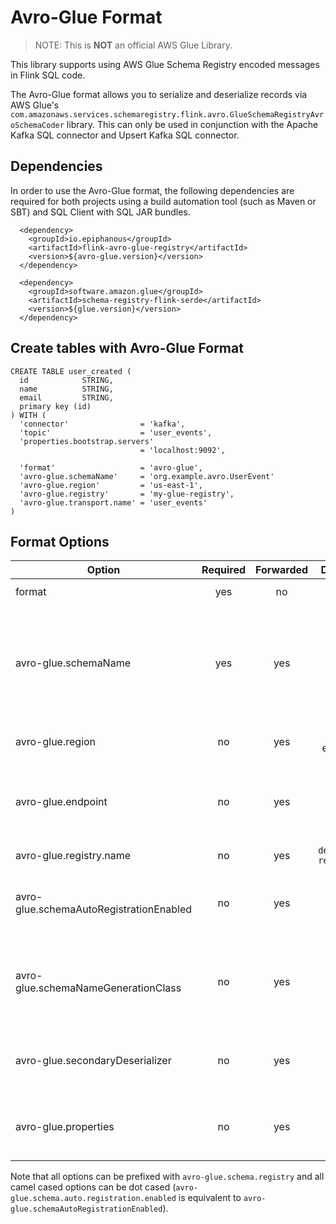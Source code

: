 # Avro-Glue Format

> NOTE: This is **NOT** an official AWS Glue Library.

This library supports using AWS Glue Schema Registry encoded messages in Flink SQL code.

The Avro-Glue format allows you to serialize and deserialize records via AWS
Glue's `com.amazonaws.services.schemaregistry.flink.avro.GlueSchemaRegistryAvroSchemaCoder` library. This can
only be used in conjunction with the Apache Kafka SQL connector and Upsert Kafka SQL connector.

## Dependencies

In order to use the Avro-Glue format, the following dependencies are required for both projects using a build automation
tool (such as Maven or SBT) and SQL Client with SQL JAR bundles.

```
  <dependency>
    <groupId>io.epiphanous</groupId>
    <artifactId>flink-avro-glue-registry</artifactId>
    <version>${avro-glue.version}</version>
  </dependency>
  
  <dependency>
    <groupId>software.amazon.glue</groupId>
    <artifactId>schema-registry-flink-serde</artifactId>
    <version>${glue.version}</version>
  </dependency>
```

## Create tables with Avro-Glue Format

```
CREATE TABLE user_created (
  id            STRING,
  name          STRING,
  email         STRING,
  primary key (id)
) WITH (
  'connector'                = 'kafka',
  'topic'                    = 'user_events',
  'properties.bootstrap.servers' 
                             = 'localhost:9092',
    
  'format'                   = 'avro-glue',
  'avro-glue.schemaName'     = 'org.example.avro.UserEvent'
  'avro-glue.region'         = 'us-east-1',
  'avro-glue.registry'       = 'my-glue-registry',
  'avro-glue.transport.name' = 'user_events'
)
```

## Format Options

| Option                                  | Required | Forwarded |      Default       |  Type   | Description                                                                |
|-----------------------------------------|:--------:|:---------:|:------------------:|:-------:|----------------------------------------------------------------------------|
| format                                  |   yes    |    no     |                    | string  | must be `avro-glue`                                                        |
| avro-glue.schemaName                    |   yes    |    yes    |                    | string  | the fully namespaced schema name (should match specific record class name) |
| avro-glue.region                        |    no    |    yes    |     us-east-1      | string  | aws region your glue registry is in                                        |
| avro-glue.endpoint                      |    no    |    yes    |                    | string  | inferred from region but useful for localstack testing                     |
| avro-glue.registry.name                 |    no    |    yes    | `default-registry` | string  | name of the glue registry                                                  |
| avro-glue.schemaAutoRegistrationEnabled |    no    |    yes    |      `false`       | boolean | if true, auto registers missing schemas on serialization                   |
| avro-glue.schemaNameGenerationClass     |    no    |    yes    |                    | string  | if provided, class name used to generate schema name at runtime            |  
| avro-glue.secondaryDeserializer         |    no    |    yes    |                    | string  | if provided, class name used as glue secondary deserializer                |
| avro-glue.properties                    |    no    |    yes    |                    |   map   | will be passed on to aws glue serde as properties                          |

Note that all options can be prefixed with `avro-glue.schema.registry` and all camel cased options can be dot
cased (`avro-glue.schema.auto.registration.enabled` is equivalent to `avro-glue.schemaAutoRegistrationEnabled`).
